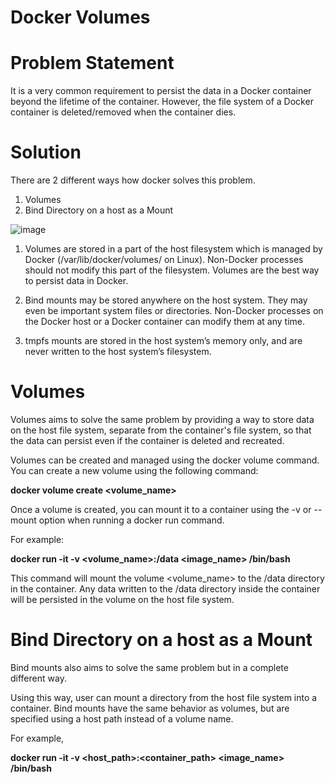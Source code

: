 # Docker Volumes

# Problem Statement
It is a very common requirement to persist the data in a Docker container beyond the lifetime of the container. However, the file system of a Docker container is deleted/removed when the container dies.

# Solution

There are 2 different ways how docker solves this problem.

   1. Volumes
   2. Bind Directory on a host as a Mount

![image](https://github.com/Manoj123-github/Docker/assets/76830665/1a32757f-a515-4a10-acef-df437e3773fb)



1. Volumes are stored in a part of the host filesystem which is managed by Docker (/var/lib/docker/volumes/ on Linux). Non-Docker processes should not modify this part of the filesystem. Volumes are the best way to persist data in Docker.

2. Bind mounts may be stored anywhere on the host system. They may even be important system files or directories. Non-Docker processes on the Docker host or a Docker container can modify them at any time.

3. tmpfs mounts are stored in the host system’s memory only, and are never written to the host system’s filesystem.

# Volumes

Volumes aims to solve the same problem by providing a way to store data on the host file system, separate from the container's file system, so that the data can persist even if the container is deleted and recreated.

Volumes can be created and managed using the docker volume command. You can create a new volume using the following command:

**docker volume create <volume_name>**

Once a volume is created, you can mount it to a container using the -v or --mount option when running a docker run command.

For example:

**docker run -it -v <volume_name>:/data <image_name> /bin/bash**

This command will mount the volume <volume_name> to the /data directory in the container. Any data written to the /data directory inside the container will be persisted in the volume on the host file system.
 
# Bind Directory on a host as a Mount

Bind mounts also aims to solve the same problem but in a complete different way.

Using this way, user can mount a directory from the host file system into a container. Bind mounts have the same behavior as volumes, but are specified using a host path instead of a volume name.

For example,

**docker run -it -v <host_path>:<container_path> <image_name> /bin/bash**

   
